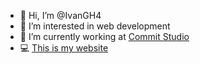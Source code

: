 - 👋 Hi, I’m @IvanGH4
- 👀 I’m interested in web development
- 🌱 I’m currently working at [Commit Studio](https://commit.studio)
- 💻 [This is my website](https://ivan-garcia.vercel.app)

<!---
IvanGH4/IvanGH4 is a ✨ special ✨ repository because its `README.md` (this file) appears on your GitHub profile.
You can click the Preview link to take a look at your changes.
--->
